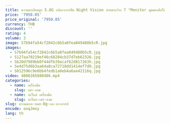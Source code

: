```yaml
---
title: ความละเอียดสูง 5.8G กล้องวงจรปิด Night Vision สายตากว้าง 7 "Monitor มุมมองลึกใต้น้ํา FPV กล้องตกปลาสําหรับเหยื่อเรือ
price: '7950.05'
price_original: '7950.05'
currency: THB
discount: ''
rating: 4
volume: 3
image: S7b94fa54cf2042c6b5a0fea049480b5cR.jpg
images:
  - S7b94fa54cf2042c6b5a0fea049480b5cR.jpg
  - S127aa70219ef46c68284cb37d7eb62326.jpg
  - Sb20d7989bb0f44dfb39acaf62d817263h.jpg
  - Se4d75d6b3aa64a8ca72718dd1414ef7dO.jpg
  - S012596c9e6bb4fedb1a0eb4a6ae42116q.jpg
video: 4000265880486.mp4
categories:
  - name: เครื่องมือ
    slug: เคร-องม
  - name: อะไหล่ เครื่องมือ
    slug: อะไหล-เคร-องม
slug: ความละเอ-ยดส-8g-กล-องวงจรป
encode: ooqJmxy
lang: th
---
```

  